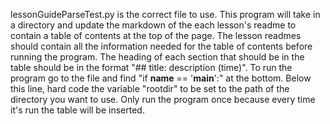 lessonGuideParseTest.py is the correct file to use. This program will take in a directory and update the markdown of the each lesson's readme to contain a table of contents at the top of the page. The lesson readmes should contain all the information needed for the table of contents before running the program. The heading of each section that should be in the table should be in the format "## title: description (time)". To run the program go to the file and find "if __name__ == '__main__':" at the bottom. Below this line, hard code the variable "rootdir" to be set to the path of the directory you want to use. Only run the program once because every time it's run the table will be inserted.
